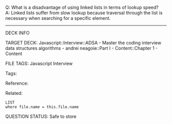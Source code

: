 Q: What is a disadvantage of using linked lists in terms of lookup speed?  
A: Linked lists suffer from slow lookup because traversal through the list is necessary when searching for a specific element.
<!--ID: 1690376047660-->

---

DECK INFO

TARGET DECK: Javascript::Interview::ADSA - Master the coding interview data structures algorithms - andrei neagoie::Part I - Content::Chapter 1 - Content

FILE TAGS: Javascript Interview

Tags:

Reference:

Related:

```dataview
LIST
where file.name = this.file.name
```

QUESTION STATUS: Safe to store